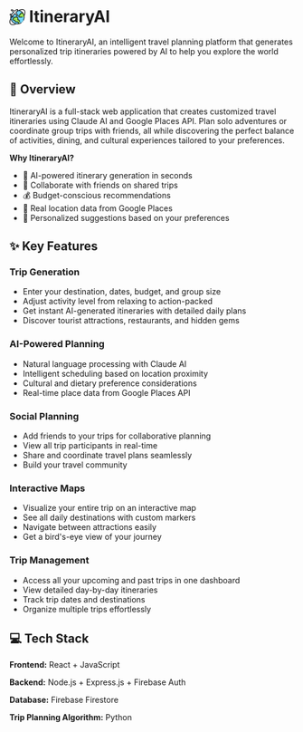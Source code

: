 # <img src="src/images/travel.png" width="28" height="28" style="vertical-align: middle; position: relative; top: -2px"> **ItineraryAI**

Welcome to ItineraryAI, an intelligent travel planning platform that generates personalized trip itineraries powered by AI to help you explore the world effortlessly.

## **🎯 Overview**

ItineraryAI is a full-stack web application that creates customized travel itineraries using Claude AI and Google Places API. Plan solo adventures or coordinate group trips with friends, all while discovering the perfect balance of activities, dining, and cultural experiences tailored to your preferences.

**Why ItineraryAI?**
* 🤖 AI-powered itinerary generation in seconds
* 👥 Collaborate with friends on shared trips
* 💰 Budget-conscious recommendations
* 📍 Real location data from Google Places
* 🎯 Personalized suggestions based on your preferences

## **✨ Key Features**

### **Trip Generation**
* Enter your destination, dates, budget, and group size
* Adjust activity level from relaxing to action-packed
* Get instant AI-generated itineraries with detailed daily plans
* Discover tourist attractions, restaurants, and hidden gems

### **AI-Powered Planning**
* Natural language processing with Claude AI
* Intelligent scheduling based on location proximity
* Cultural and dietary preference considerations
* Real-time place data from Google Places API

### **Social Planning**
* Add friends to your trips for collaborative planning
* View all trip participants in real-time
* Share and coordinate travel plans seamlessly
* Build your travel community

### **Interactive Maps**
* Visualize your entire trip on an interactive map
* See all daily destinations with custom markers
* Navigate between attractions easily
* Get a bird's-eye view of your journey

### **Trip Management**
* Access all your upcoming and past trips in one dashboard
* View detailed day-by-day itineraries
* Track trip dates and destinations
* Organize multiple trips effortlessly

## **💻 Tech Stack**

**Frontend:** React + JavaScript

**Backend:** Node.js + Express.js + Firebase Auth

**Database:** Firebase Firestore

**Trip Planning Algorithm:** Python